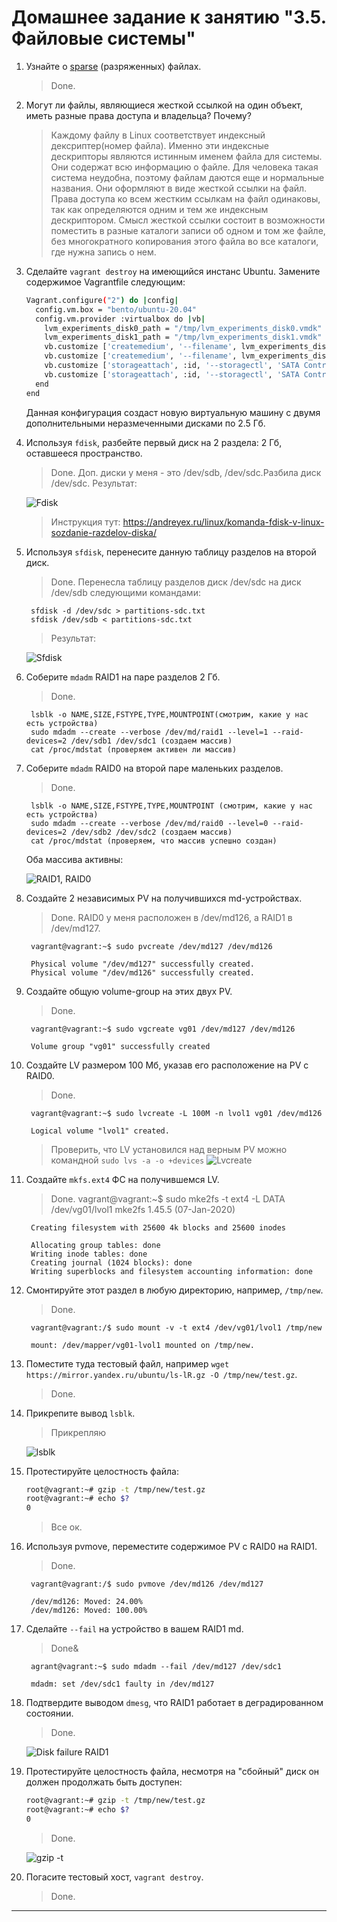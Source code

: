 # Домашнее задание к занятию "3.5. Файловые системы"

1. Узнайте о [sparse](https://ru.wikipedia.org/wiki/%D0%A0%D0%B0%D0%B7%D1%80%D0%B5%D0%B6%D1%91%D0%BD%D0%BD%D1%8B%D0%B9_%D1%84%D0%B0%D0%B9%D0%BB) (разряженных) файлах.

	> Done.


1. Могут ли файлы, являющиеся жесткой ссылкой на один объект, иметь разные права доступа и владельца? Почему?

	>Каждому файлу в Linux соответствует индексный дексриптер(номер файла). Именно эти индексные дескрипторы являются истинным именем файла для системы. Они содержат всю информацию о файле. Для человека такая система неудобна, поэтому файлам даются еще и нормальные названия. Они оформляют в виде жесткой ссылки на файл. Права доступа ко всем жестким ссылкам на файл одинаковы, так как определяются одним и тем же индексным дескриптором. Смысл жесткой ссылки состоит в возможности поместить в разные каталоги записи об одном и том же файле, без многократного копирования этого файла во все каталоги, где нужна запись о нем.

1. Сделайте `vagrant destroy` на имеющийся инстанс Ubuntu. Замените содержимое Vagrantfile следующим:

    ```bash
    Vagrant.configure("2") do |config|
      config.vm.box = "bento/ubuntu-20.04"
      config.vm.provider :virtualbox do |vb|
        lvm_experiments_disk0_path = "/tmp/lvm_experiments_disk0.vmdk"
        lvm_experiments_disk1_path = "/tmp/lvm_experiments_disk1.vmdk"
        vb.customize ['createmedium', '--filename', lvm_experiments_disk0_path, '--size', 2560]
        vb.customize ['createmedium', '--filename', lvm_experiments_disk1_path, '--size', 2560]
        vb.customize ['storageattach', :id, '--storagectl', 'SATA Controller', '--port', 1, '--device', 0, '--type', 'hdd', '--medium', lvm_experiments_disk0_path]
        vb.customize ['storageattach', :id, '--storagectl', 'SATA Controller', '--port', 2, '--device', 0, '--type', 'hdd', '--medium', lvm_experiments_disk1_path]
      end
    end
    ```

    Данная конфигурация создаст новую виртуальную машину с двумя дополнительными неразмеченными дисками по 2.5 Гб.

1. Используя `fdisk`, разбейте первый диск на 2 раздела: 2 Гб, оставшееся пространство.

	> Done. Доп. диски у меня - это /dev/sdb, /dev/sdc.Разбила диск /dev/sdc. Результат:

	![Fdisk](https://github.com/lenazve1996/imagesforreadme/blob/main/Fdisc.png)

	>Инструкция тут: https://andreyex.ru/linux/komanda-fdisk-v-linux-sozdanie-razdelov-diska/
1. Используя `sfdisk`, перенесите данную таблицу разделов на второй диск.

	>Done. Перенесла таблицу разделов диск /dev/sdc на диск /dev/sdb следующими командами:

		sfdisk -d /dev/sdc > partitions-sdc.txt
		sfdisk /dev/sdb < partitions-sdc.txt
	>Результат:

	![Sfdisk](https://github.com/lenazve1996/imagesforreadme/blob/main/Sfdisc.png)

1. Соберите `mdadm` RAID1 на паре разделов 2 Гб.

	>Done.

		lsblk -o NAME,SIZE,FSTYPE,TYPE,MOUNTPOINT(смотрим, какие у нас есть устройства)
		sudo mdadm --create --verbose /dev/md/raid1 --level=1 --raid-devices=2 /dev/sdb1 /dev/sdc1 (создаем массив)
		cat /proc/mdstat (проверяем активен ли массив)
1. Соберите `mdadm` RAID0 на второй паре маленьких разделов.

	>Done.

		lsblk -o NAME,SIZE,FSTYPE,TYPE,MOUNTPOINT (смотрим, какие у нас есть устройства)
		sudo mdadm --create --verbose /dev/md/raid0 --level=0 --raid-devices=2 /dev/sdb2 /dev/sdc2 (создаем массив)
		cat /proc/mdstat (проверяем, что массив успешно создан)
	Оба массива активны:

	![RAID1, RAID0](https://github.com/lenazve1996/imagesforreadme/blob/main/RAID1%2C%20RAID0.png)

1. Создайте 2 независимых PV на получившихся md-устройствах.
	>Done. RAID0 у меня расположен в /dev/md126, а  RAID1 в
	/dev/md127.

		vagrant@vagrant:~$ sudo pvcreate /dev/md127 /dev/md126

		Physical volume "/dev/md127" successfully created.
		Physical volume "/dev/md126" successfully created.

1. Создайте общую volume-group на этих двух PV.

	>Done.

		vagrant@vagrant:~$ sudo vgcreate vg01 /dev/md127 /dev/md126

  		Volume group "vg01" successfully created

1. Создайте LV размером 100 Мб, указав его расположение на PV с RAID0.

	>Done.

		vagrant@vagrant:~$ sudo lvcreate -L 100M -n lvol1 vg01 /dev/md126
		
		Logical volume "lvol1" created.
	> Проверить, что LV установился над верным PV можно командной `sudo lvs -a -o +devices`
	![Lvcreate](https://github.com/lenazve1996/imagesforreadme/blob/main/Lvcreate.png)

1. Создайте `mkfs.ext4` ФС на получившемся LV.

	>Done.
		vagrant@vagrant:~$ sudo mke2fs -t ext4 -L DATA /dev/vg01/lvol1
		mke2fs 1.45.5 (07-Jan-2020)

		Creating filesystem with 25600 4k blocks and 25600 inodes

		Allocating group tables: done
		Writing inode tables: done
		Creating journal (1024 blocks): done
		Writing superblocks and filesystem accounting information: done

1. Смонтируйте этот раздел в любую директорию, например, `/tmp/new`.

	>Done.

		vagrant@vagrant:/$ sudo mount -v -t ext4 /dev/vg01/lvol1 /tmp/new

		mount: /dev/mapper/vg01-lvol1 mounted on /tmp/new.

1. Поместите туда тестовый файл, например `wget https://mirror.yandex.ru/ubuntu/ls-lR.gz -O /tmp/new/test.gz`.

	>Done.

1. Прикрепите вывод `lsblk`.
	
	>Прикрепляю

	![lsblk](https://github.com/lenazve1996/imagesforreadme/blob/main/lsblk.png)

1. Протестируйте целостность файла:

    ```bash
    root@vagrant:~# gzip -t /tmp/new/test.gz
    root@vagrant:~# echo $?
    0
    ```
	>Все ок.
1. Используя pvmove, переместите содержимое PV с RAID0 на RAID1.
	>Done.

		vagrant@vagrant:/$ sudo pvmove /dev/md126 /dev/md127
		
		/dev/md126: Moved: 24.00%
		/dev/md126: Moved: 100.00%

1. Сделайте `--fail` на устройство в вашем RAID1 md.

	>Done&

		agrant@vagrant:~$ sudo mdadm --fail /dev/md127 /dev/sdc1

		mdadm: set /dev/sdc1 faulty in /dev/md127
1. Подтвердите выводом `dmesg`, что RAID1 работает в деградированном состоянии.

	>Done.

	![Disk failure RAID1](https://github.com/lenazve1996/imagesforreadme/blob/main/Disk%20failure%20RAID1.png)
1. Протестируйте целостность файла, несмотря на "сбойный" диск он должен продолжать быть доступен:

    ```bash
    root@vagrant:~# gzip -t /tmp/new/test.gz
    root@vagrant:~# echo $?
    0
    ```
	>Done.
	
	![gzip -t](https://github.com/lenazve1996/imagesforreadme/blob/main/gzip%20-t%20.png)

1. Погасите тестовый хост, `vagrant destroy`.
	>Done.

 
 ---
